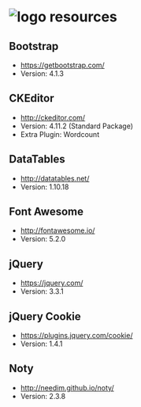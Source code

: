 ![logo](https://raw.githubusercontent.com/yafp/monoto/master/images/logo/monoto_logo_black.png) resources
==========


## Bootstrap
- https://getbootstrap.com/
- Version: 4.1.3

## CKEditor
- http://ckeditor.com/
- Version: 4.11.2 (Standard Package)
- Extra Plugin: Wordcount

## DataTables
- http://datatables.net/
- Version: 1.10.18

## Font Awesome
- http://fontawesome.io/
- Version: 5.2.0

## jQuery
- https://jquery.com/
- Version: 3.3.1

## jQuery Cookie
- https://plugins.jquery.com/cookie/
- Version: 1.4.1

## Noty
- http://needim.github.io/noty/
- Version: 2.3.8

